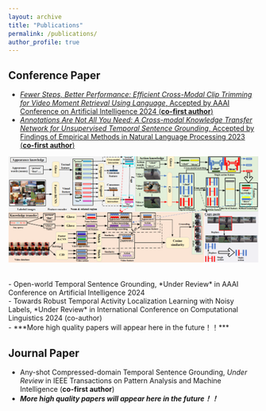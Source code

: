 ```yaml
---
layout: archive
title: "Publications"
permalink: /publications/
author_profile: true
---
```

## Conference Paper

- [*Fewer Steps, Better Performance: Efficient Cross-Modal Clip Trimming for Video Moment Retrieval Using Language*, Accepted by AAAI Conference on Artificial Intelligence 2024 (**co-first author**)](https://drive.google.com/file/d/1jufk_sC70F6D5DntaKtAS2WPHDqn-NtS/view?usp=drive_link)
  <br>
- [*Annotations Are Not All You Need: A Cross-modal Knowledge Transfer Network for Unsupervised Temporal Sentence Grounding*, Accepted by Findings of Empirical Methods in Natural Language Processing 2023 (**co-first author**)](https://aclanthology.org/2023.findings-emnlp.583.pdf)
  <div style="text-align: center;">
![Illustration of our CMKT](/images/CMKT.png)
  </div>
  <br>
- Open-world Temporal Sentence Grounding, *Under Review* in AAAI Conference on Artificial Intelligence 2024
  <br>
- Towards Robust Temporal Activity Localization Learning with Noisy Labels, *Under Review* in International Conference on Computational Linguistics 2024 (co-author)
  <br>
- ***More high quality papers will appear here in the future！！***

## Journal Paper

- Any-shot Compressed-domain Temporal Sentence Grounding, *Under Review* in IEEE Transactions on Pattern Analysis and Machine Intelligence (**co-first author**)
  <br>
- ***More high quality papers will appear here in the future！！***
  <br>


